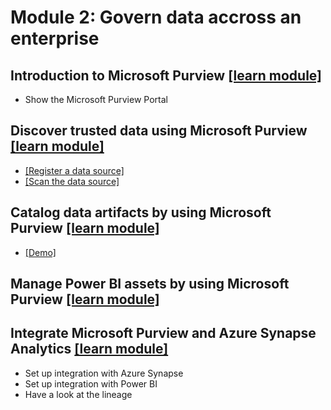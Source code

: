 # Module 2: Govern data accross an enterprise

## Introduction to Microsoft Purview [[learn module]](https://learn.microsoft.com/training/modules/intro-to-microsoft-purview)

- Show the Microsoft Purview Portal

## Discover trusted data using Microsoft Purview [[learn module]](https://learn.microsoft.com/training/modules/discover-trusted-data-use-azure-purview)

- [[Register a data source]](https://youtu.be/nGaGL0IoDJA)
- [[Scan the data source]](https://youtu.be/ydjqLdEBRQU)

## Catalog data artifacts by using Microsoft Purview [[learn module]](https://learn.microsoft.com/training/modules/catalog-data-artifacts-use-microsoft-purview)

- [[Demo]](https://youtu.be/qbZRtS1uOZo)

## Manage Power BI assets by using Microsoft Purview [[learn module]](https://learn.microsoft.com/training/modules/manage-power-bi-artifacts-use-microsoft-purview)

## Integrate Microsoft Purview and Azure Synapse Analytics [[learn module]](https://learn.microsoft.com/training/modules/integrate-microsoft-purview-azure-synapse-analytics)

- Set up integration with Azure Synapse
- Set up integration with Power BI
- Have a look at the lineage
